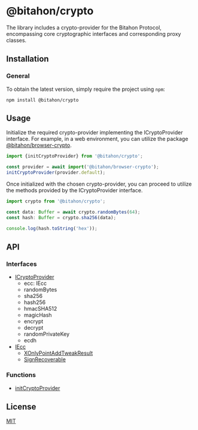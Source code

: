 # @bitahon/crypto

The library includes a crypto-provider for the Bitahon Protocol, encompassing core cryptographic interfaces and corresponding proxy classes.

## Installation

### General

To obtain the latest version, simply require the project using `npm`:

```shell
npm install @bitahon/crypto
```

## Usage

Initialize the required crypto-provider implementing the ICryptoProvider interface. For example, in a web environment, you can utilize the package [@bitahon/browser-crypto](../browser-crypto).

```ts
import {initCryptoProvider} from '@bitahon/crypto';

const provider = await import('@bitahon/browser-crypto');
initCryptoProvider(provider.default);
```

Once initialized with the chosen crypto-provider, you can proceed to utilize the methods provided by the ICryptoProvider interface.

```ts
import crypto from '@bitahon/crypto';

const data: Buffer = await crypto.randomBytes(64);
const hash: Buffer = crypto.sha256(data);

console.log(hash.toString('hex'));
```

## API

### Interfaces

- [ICryptoProvider](src/index.ts)
  - ecc: IEcc
  - randomBytes
  - sha256
  - hash256
  - hmacSHA512
  - magicHash
  - encrypt
  - decrypt
  - randomPrivateKey
  - ecdh
- [IEcc](src/index.ts)
  - [XOnlyPointAddTweakResult](src/index.ts)
  - [SignRecoverable](src/index.ts)

### Functions

- [initCryptoProvider](src/index.ts)

## License

[MIT](LICENSE)
